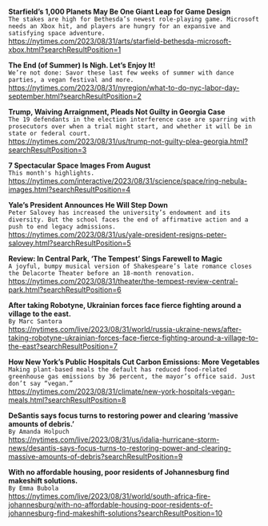 **Starfield’s 1,000 Planets May Be One Giant Leap for Game Design**\
`The stakes are high for Bethesda’s newest role-playing game. Microsoft needs an Xbox hit, and players are hungry for an expansive and satisfying space adventure.`\
https://nytimes.com/2023/08/31/arts/starfield-bethesda-microsoft-xbox.html?searchResultPosition=1

**The End (of Summer) Is Nigh. Let’s Enjoy It!**\
`We’re not done: Savor these last few weeks of summer with dance parties, a vegan festival and more.`\
https://nytimes.com/2023/08/31/nyregion/what-to-do-nyc-labor-day-september.html?searchResultPosition=2

**Trump, Waiving Arraignment, Pleads Not Guilty in Georgia Case**\
`The 19 defendants in the election interference case are sparring with prosecutors over when a trial might start, and whether it will be in state or federal court.`\
https://nytimes.com/2023/08/31/us/trump-not-guilty-plea-georgia.html?searchResultPosition=3

**7 Spectacular Space Images From August**\
`This month's highlights.`\
https://nytimes.com/interactive/2023/08/31/science/space/ring-nebula-images.html?searchResultPosition=4

**Yale’s President Announces He Will Step Down**\
`Peter Salovey has increased the university’s endowment and its diversity. But the school faces the end of affirmative action and a push to end legacy admissions.`\
https://nytimes.com/2023/08/31/us/yale-president-resigns-peter-salovey.html?searchResultPosition=5

**Review: In Central Park, ‘The Tempest’ Sings Farewell to Magic**\
`A joyful, bumpy musical version of Shakespeare’s late romance closes the Delacorte Theater before an 18-month renovation.`\
https://nytimes.com/2023/08/31/theater/the-tempest-review-central-park.html?searchResultPosition=6

**After taking Robotyne, Ukrainian forces face fierce fighting around a village to the east.**\
`By Marc Santora`\
https://nytimes.com/live/2023/08/31/world/russia-ukraine-news/after-taking-robotyne-ukrainian-forces-face-fierce-fighting-around-a-village-to-the-east?searchResultPosition=7

**How New York’s Public Hospitals Cut Carbon Emissions: More Vegetables**\
`Making plant-based meals the default has reduced food-related greenhouse gas emissions by 36 percent, the mayor’s office said. Just don’t say “vegan.”`\
https://nytimes.com/2023/08/31/climate/new-york-hospitals-vegan-meals.html?searchResultPosition=8

**DeSantis says focus turns to restoring power and clearing ‘massive amounts of debris.’**\
`By Amanda Holpuch`\
https://nytimes.com/live/2023/08/31/us/idalia-hurricane-storm-news/desantis-says-focus-turns-to-restoring-power-and-clearing-massive-amounts-of-debris?searchResultPosition=9

**With no affordable housing, poor residents of Johannesburg find makeshift solutions.**\
`By Emma Bubola`\
https://nytimes.com/live/2023/08/31/world/south-africa-fire-johannesburg/with-no-affordable-housing-poor-residents-of-johannesburg-find-makeshift-solutions?searchResultPosition=10

